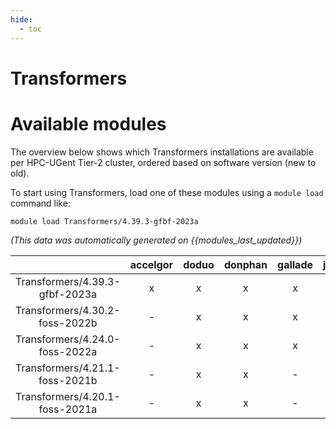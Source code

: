 ```yaml
---
hide:
  - toc
---
```


Transformers
============

# Available modules


The overview below shows which Transformers installations are available per HPC-UGent Tier-2 cluster, ordered based on software version (new to old).

To start using Transformers, load one of these modules using a `module load` command like:

```shell
module load Transformers/4.39.3-gfbf-2023a
```

*(This data was automatically generated on {{modules_last_updated}})*  

| |accelgor|doduo|donphan|gallade|joltik|shinx|
| :---: | :---: | :---: | :---: | :---: | :---: | :---: |
|Transformers/4.39.3-gfbf-2023a|x|x|x|x|x|x|
|Transformers/4.30.2-foss-2022b|-|x|x|x|-|-|
|Transformers/4.24.0-foss-2022a|-|x|x|x|-|-|
|Transformers/4.21.1-foss-2021b|-|x|x|-|-|-|
|Transformers/4.20.1-foss-2021a|-|x|x|-|-|-|
